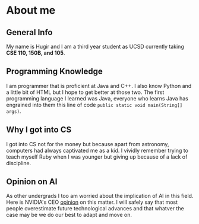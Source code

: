 # About me
## General Info
My name is Hugir and I am a third year student as UCSD currently taking **CSE 110, 150B, and 105**.
## Programming Knowledge
I am programmer that is proficient at Java and C++. I also know Python and a little bit of HTML but I hope to get better at those two. The first programming language I learned was Java, everyone who learns Java has engrained into them this line of code ```public static void main(String[] args)```.
## Why I got into CS
I got into CS not for the money but because apart from astronomy, computers had always captivated me as a kid. I vividly remember trying to teach myself Ruby when I was younger but giving up because of a lack of discipline.
## Opinion on AI
As other undergrads I too am worried about the implication of AI in this field. Here is NVIDIA's CEO [opinion](https://developers.slashdot.org/story/24/02/26/1322242/nvidia-ceo-says-kids-shouldnt-learn-to-code?utm_source=rss1.0mainlinkanon&utm_medium=feed) on this matter. I will safely say that most people overestimate future technological advances and that whatver the case may be we do our best to adapt and move on.